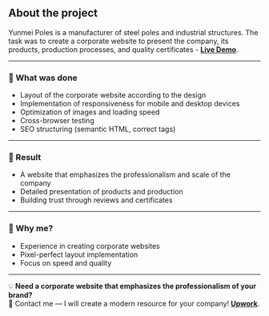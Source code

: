 ## About the project
Yunmei Poles is a manufacturer of steel poles and industrial structures. The task was to create a corporate website to present the company, its products, production processes, and quality certificates - <a href="https://mykhailo-pls.github.io/YunmeiPoles/" target="_blank"><strong>Live Demo</strong></a>.

---

### 🔧 What was done
- Layout of the corporate website according to the design  
- Implementation of responsiveness for mobile and desktop devices  
- Optimization of images and loading speed  
- Cross-browser testing  
- SEO structuring (semantic HTML, correct tags)  

---

### 🎯 Result
- A website that emphasizes the professionalism and scale of the company  
- Detailed presentation of products and production  
- Building trust through reviews and certificates  

---

### 🚀 Why me?
- Experience in creating corporate websites  
- Pixel-perfect layout implementation  
- Focus on speed and quality  

---

💡 **Need a corporate website that emphasizes the professionalism of your brand?**  
📩 Contact me — I will create a modern resource for your company! <a href="https://www.upwork.com/freelancers/~01d031fcb9212d485e" target="_blank"><strong>Upwork</strong></a>.
